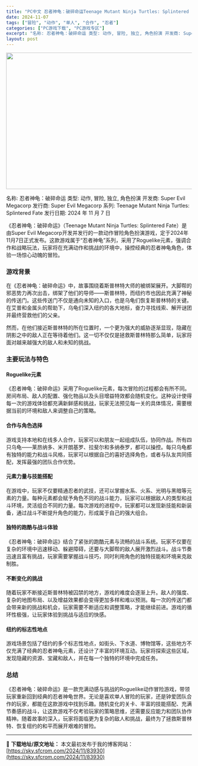```yaml
---
title: "PC中文 忍者神龟：破碎命运Teenage Mutant Ninja Turtles: Splintered Fate 1.55G"
date: 2024-11-07
tags: ["冒险", "动作", "单人", "合作", "忍者"]
categories: ["PC游戏下载", "PC游戏专区"]
excerpt: "名称: 忍者神龟：破碎命运 类型: 动作, 冒险, 独立, 角色扮演 开发商: Super Evil Megacorp 发行商: Super Evil Megacorp 系列: Teenage Mutant Ninja Turtles: Splintered Fate 发行日期: 2024 年 11&hellip;"
layout: post
---
```


<img class="aligncenter size-full wp-image-83931" src="https://sky.sfcrom.com/wp-content/uploads/2024/11/2024110702540620.webp" alt="" width="660" height="370" />

名称: 忍者神龟：破碎命运
类型: 动作, 冒险, 独立, 角色扮演
开发商: Super Evil Megacorp
发行商: Super Evil Megacorp
系列: Teenage Mutant Ninja Turtles: Splintered Fate
发行日期: 2024 年 11 月 7 日

《忍者神龟：破碎命运》（Teenage Mutant Ninja Turtles: Splintered Fate）是由Super Evil Megacorp开发并发行的一款动作冒险角色扮演游戏，定于2024年11月7日正式发布。这款游戏属于“忍者神龟”系列，采用了Roguelike元素，强调合作和战略玩法，玩家将在充满动作和挑战的环境中，操控经典的忍者神龟角色，体验一场惊心动魄的冒险。
<h3>游戏背景</h3>
在《忍者神龟：破碎命运》中，故事围绕着斯普林特大师的被绑架展开。大脚帮的邪恶势力再次出击，绑架了他们的导师——斯普林特，而纽约市也因此充满了神秘的传送门。这些传送门不仅是通向未知的入口，也是乌龟们恢复斯普林特的关键。在艾普和金属头的帮助下，乌龟们深入纽约的各大地标，奋力寻找线索、解开谜团并最终营救他们的父亲。

然而，在他们接近斯普林特的所在位置时，一个更为强大的威胁逐渐显现，隐藏在阴影之中的敌人正在等待着他们。这一切不仅仅是拯救斯普林特那么简单，玩家将面对越来越强大的敌人和未知的挑战。
<h3>主要玩法与特色</h3>
<h4><strong>Roguelike元素</strong></h4>
《忍者神龟：破碎命运》采用了Roguelike元素，每次冒险的过程都会有所不同。房间布局、敌人的配置、强化物品以及头目增益特效都会随机变化。这种设计使得每一次的游戏体验都充满新鲜感和挑战，玩家无法预见每一关的具体情况，需要根据当前的环境和敌人来调整自己的策略。
<h4><strong>合作与角色选择</strong></h4>
游戏支持本地和在线多人合作，玩家可以和朋友一起组成队伍，协同作战。所有四只乌龟——莱昂纳多、米开朗基罗、拉斐尔和多纳泰罗，都可以操控。每只乌龟都有独特的能力和战斗风格，玩家可以根据自己的喜好选择角色，或者与队友共同搭配，发挥最强的团队合作优势。
<h4><strong>元素力量与技能搭配</strong></h4>
在游戏中，玩家不仅要精通忍者的武技，还可以掌握水系、火系、光明与黑暗等元素的力量。每种元素都会赋予角色不同的战斗能力，玩家可以根据敌人的类型和战斗环境，灵活组合不同的力量。每次游戏的进程中，玩家都可以发现新技能和新装备，通过战斗不断提升角色的能力，形成属于自己的强大组合。
<h4><strong>独特的跑酷与战斗体验</strong></h4>
《忍者神龟：破碎命运》结合了紧张的跑酷元素与流畅的战斗系统。玩家不仅要在复杂的环境中迅速移动、躲避障碍，还要与大脚帮的敌人展开激烈战斗。战斗节奏迅速且富有挑战，玩家需要掌握战斗技巧，同时利用角色的独特技能和环境来克敌制胜。
<h4><strong>不断变化的挑战</strong></h4>
随着玩家不断接近斯普林特被囚禁的地方，游戏的难度会逐渐上升。敌人的强度、复杂的地图布局、以及增益效果都会变得更加多样和难以预测。每一次的传送门都会带来新的挑战和机会，玩家需要不断适应和调整策略，才能继续前进。游戏的循环性极强，让玩家体验到挑战与适应的快感。
<h4><strong>纽约的标志性地点</strong></h4>
游戏场景包括了纽约的多个标志性地点，如街头、下水道、博物馆等，这些地方不仅充满了经典的忍者神龟元素，还设计了丰富的环境互动。玩家将探索这些区域，发现隐藏的资源、宝藏和敌人，并在每一个独特的环境中完成任务。
<h3>总结</h3>
《忍者神龟：破碎命运》是一款充满动感与挑战的Roguelike动作冒险游戏，带领玩家重新回到经典的忍者神龟世界。无论是喜欢单人冒险的玩家，还是钟爱团队合作的玩家，都能在这款游戏中找到乐趣。随机变化的关卡、丰富的技能搭配、充满节奏感的战斗，让这款游戏不仅考验玩家的策略思维，还需要反应能力和团队协作精神。随着故事的深入，玩家将面临更为复杂的敌人和挑战，最终为了拯救斯普林特、恢复纽约的和平而展开艰难的冒险。

---
📖 **下载地址/原文地址：** 本文最初发布于我的博客网站：[https://sky.sfcrom.com/2024/11/83930](https://sky.sfcrom.com/2024/11/83930)
